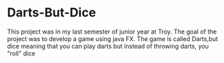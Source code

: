 # Darts-But-Dice
This project was in my last semester of junior year at Troy. The goal of the project was to develop a game using java FX. The game is called Darts,but dice meaning that you can play darts but instead of throwing darts, you "roll" dice
